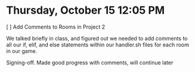 # Thursday, October 15 12:05 PM
[ ] Add Comments to Rooms in Project 2

We talked briefly in class, and figured out we needed to add comments to all our if, elif, and else statements within our handler.sh files for each room in our game.

Signing-off. Made good progress with comments, will continue later